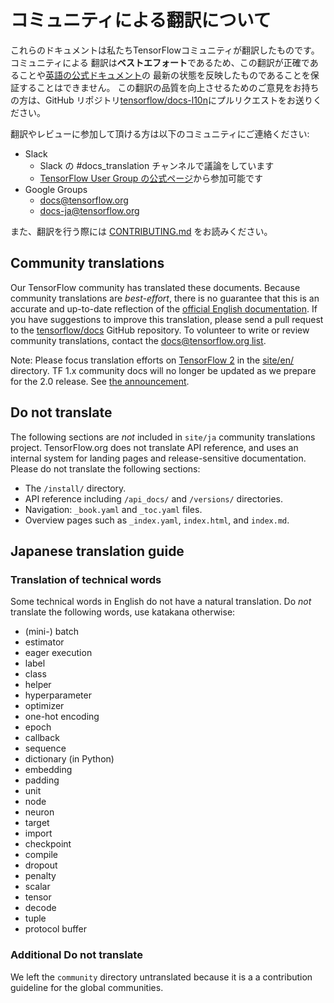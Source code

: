 # コミュニティによる翻訳について

これらのドキュメントは私たちTensorFlowコミュニティが翻訳したものです。コミュニティによる
翻訳は**ベストエフォート**であるため、この翻訳が正確であることや[英語の公式ドキュメント](https://www.tensorflow.org/?hl=en)の
最新の状態を反映したものであることを保証することはできません。
この翻訳の品質を向上させるためのご意見をお持ちの方は、GitHub リポジトリ[tensorflow/docs-l10n](https://github.com/tensorflow/docs-l10n)にプルリクエストをお送りください。

翻訳やレビューに参加して頂ける方は以下のコミュニティにご連絡ください:

* Slack
  * Slack の #docs_translation チャンネルで議論をしています
  * [TensorFlow User Group の公式ページ](https://tfug.jp/)から参加可能です
* Google Groups
  * [docs@tensorflow.org](https://groups.google.com/a/tensorflow.org/forum/#!forum/docs)
  * [docs-ja@tensorflow.org](https://groups.google.com/a/tensorflow.org/forum/#!forum/docs-ja)

また、翻訳を行う際には [CONTRIBUTING.md](CONTRIBUTING.md) をお読みください。

## Community translations

Our TensorFlow community has translated these documents. Because community
translations are *best-effort*, there is no guarantee that this is an accurate
and up-to-date reflection of the
[official English documentation](https://www.tensorflow.org/?hl=en).
If you have suggestions to improve this translation, please send a pull request
to the [tensorflow/docs](https://github.com/tensorflow/docs) GitHub repository.
To volunteer to write or review community translations, contact the
[docs@tensorflow.org list](https://groups.google.com/a/tensorflow.org/forum/#!forum/docs).

Note: Please focus translation efforts on
[TensorFlow 2](https://www.tensorflow.org) in the
[site/en/](https://github.com/tensorflow/docs/tree/master/site/en/)
directory. TF 1.x community docs will no longer be updated as we prepare for the
2.0 release. See
[the announcement](https://groups.google.com/a/tensorflow.org/d/msg/docs/vO0gQnEXcSM/YK_ybv7tBQAJ).

## Do not translate

The following sections are *not* included in `site/ja` community translations
project. TensorFlow.org does not translate API reference, and uses an internal
system for landing pages and release-sensitive documentation. Please do not
translate the following sections:

* The `/install/` directory.
* API reference including `/api_docs/` and `/versions/` directories.
* Navigation: `_book.yaml` and `_toc.yaml` files.
* Overview pages such as `_index.yaml`, `index.html`, and `index.md`.

## Japanese translation guide

### Translation of technical words

Some technical words in English do not have a natural translation. Do _not_
translate the following words, use katakana otherwise:

*   (mini-) batch
*   estimator
*   eager execution
*   label
*   class
*   helper
*   hyperparameter
*   optimizer
*   one-hot encoding
*   epoch
*   callback
*   sequence
*   dictionary (in Python)
*   embedding
*   padding
*   unit
*   node
*   neuron
*   target
*   import
*   checkpoint
*   compile
*   dropout
*   penalty
*   scalar
*   tensor
*   decode
*   tuple
*   protocol buffer

### Additional Do not translate

We left the `community` directory untranslated because it is a a contribution guideline for the global communities.
